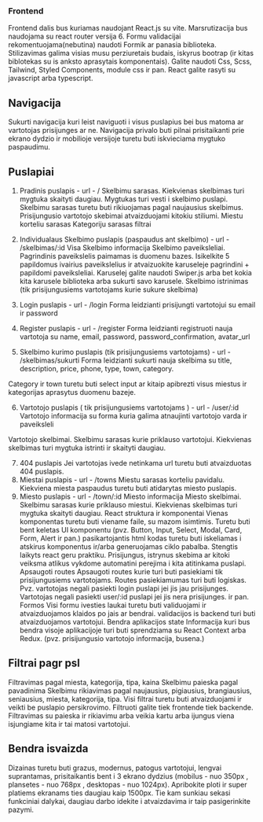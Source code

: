 ### Frontend

Frontend dalis bus kuriamas naudojant React.js su vite. Marsrutizacija bus naudojama su react router versija 6. Formu validacijai rekomentuojama(nebutina) naudoti Formik ar panasia biblioteka. Stilizavimas galima visias musu perziuretais budais, iskyrus bootrap (ir kitas biblotekas su is anksto aprasytais komponentais). Galite naudoti Css, Scss, Tailwind, Styled Components, module css ir pan. React galite rasyti su javascript arba typescript.

## Navigacija

Sukurti navigacija kuri leist naviguoti i visus puslapius bei bus matoma ar vartotojas prisijunges ar ne. Navigacija privalo buti pilnai prisitaikanti prie ekrano dydzio ir mobilioje versijoje turetu buti iskvieciama mygtuko paspaudimu.

## Puslapiai

1. Pradinis puslapis - url - /
   Skelbimu sarasas. Kiekvienas skelbimas turi mygtuka skaityti daugiau. Mygtukas turi vesti i skelbimo puslapi. Skelbimu sarasas turetu buti rikiuojamas pagal naujausius skelbimus. Prisijungusio vartotojo skebimai atvaizduojami kitokiu stiliumi.
   Miestu korteliu sarasas
   Kategoriju sarasas
   filtrai
2. Individualaus Skelbimo puslapis (paspaudus ant skelbimo) - url - /skelbimas/:id
   Visa Skelbimo informacija
   Skelbimo paveiksleliai. Pagrindinis paveikslelis paimamas is duomenu bazes. Isikelkite 5 papildomus ivairius paveikslelius ir atvaizuokite karuseleje pagrindini + papildomi paveiksleliai. Karuselej galite naudoti Swiper.js arba bet kokia kita karusele biblioteka arba sukurti savo karusele.
   Skelbimo istrinimas (tik prisijungusiems vartotojams kurie sukure skelbima)
3. Login puslapis - url - /login
   Forma leidzianti prisijungti vartotojui su email ir password

4. Register puslapis - url - /register
   Forma leidzianti registruoti nauja vartotoja su name, email, password, password_confirmation, avatar_url

5. Skelbimo kurimo puslapis (tik prisijungusiems vartotojams) - url - /skelbimas/sukurti
   Forma leidzianti sukurti nauja skelbima su title, description, price, phone, type, town, category.

Category ir town turetu buti select input ar kitaip apibrezti visus miestus ir kategorijas aprasytus duomenu bazeje.

6. Vartotojo puslapis ( tik prisijungusiems vartotojams ) - url - /user/:id
   Vartotojo informacija su forma kuria galima atnaujinti vartotojo varda ir paveiksleli

Vartotojo skelbimai. Skelbimu sarasas kurie priklauso vartotojui. Kiekvienas skelbimas turi mygtuka istrinti ir skaityti daugiau.

7. 404 puslapis
   Jei vartotojas ivede netinkama url turetu buti atvaizduotas 404 puslapis.
8. Miestai puslapis - url - /towns
   Miestu sarasas korteliu pavidalu. Kiekviena miesta paspaudus turetu buti atidarytas miesto puslapis.
9. Miesto puslapis - url - /town/:id
   Miesto informacija
   Miesto skelbimai. Skelbimu sarasas kurie priklauso miestui. Kiekvienas skelbimas turi mygtuka skaityti daugiau.
   React struktura ir komponentai
   Vienas komponentas turetu buti viename faile, su mazom isimtimis.
   Turetu buti bent keletas UI komponentu (pvz. Button, Input, Select, Modal, Card, Form, Alert ir pan.)
   pasikartojantis html kodas turetu buti iskeliamas i atskirus komponentus ir/arba generuojamas ciklo pabalba.
   Stengtis laikyts react geru praktiku.
   Prisijungus, istrynus skebima ar kitoki veiksma atlikus vykdome automatini perejima i kita atitinkama puslapi.
   Apsaugoti routes
   Apsaugoti routes kurie turi buti pasiekiami tik prisijungusiems vartotojams.
   Routes pasiekiamumas turi buti logiskas. Pvz. vartotojas negali pasiekti login puslapi jei jis jau prisijunges. Vartotojas negali pasiekti user/:id puslapi jei jis nera prisijunges. ir pan.
   Formos
   Visi formu ivesties laukai turetu buti validuojami ir atvaizduojamos klaidos po jais ar bendrai.
   validacijos is backend turi buti atvaizduojamos vartotojui.
   Bendra aplikacijos state
   Informacija kuri bus bendra visoje aplikacijoje turi buti sprendziama su React Context arba Redux. (pvz. prisijungusio vartotojo informacija, busena.)

## Filtrai pagr psl

Filtravimas pagal miesta, kategorija, tipa, kaina
Skelbimu paieska pagal pavadinima
Skelbimu rikiavimas pagal naujausius, pigiausius, brangiausius, seniausius, miesta, kategorija, tipa.
Visi filtrai turetu buti atvaizduojami ir veikti be puslapio persikrovimo. Filtruoti galite tiek frontende tiek backende. Filtravimas su paieska ir rikiavimu arba veikia kartu arba ijungus viena isjungiame kita ir tai matosi vartotojui.

## Bendra isvaizda

Dizainas turetu buti grazus, modernus, patogus vartotojui, lengvai suprantamas, prisitaikantis bent i 3 ekrano dydzius (mobilus - nuo 350px , plansetes - nuo 768px , desktopas - nuo 1024px). Apribokite ploti ir super platiems ekranams ties daugiau kaip 1500px. Tie kam sunkiau sekasi funkciniai dalykai, daugiau darbo idekite i atvaizdavima ir taip pasigerinkite pazymi.
